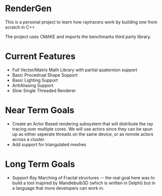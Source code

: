 # RenderGen
This is a personal project to learn how raytracers work by building one from scratch in C++

The project uses CMAKE and imports the benchmarks third party library.

# Current Features
- Full Vector/Matrix Math Library with partial quaternion support
- Basic Procedrual Shape Support
- Basic Lighting Support
- AntiAliasing Support
- Slow Single Threaded Renderer

# Near Term Goals
- Create an Actor Based rendering subsystem that will distribute the ray tracing over multiple cores. We will use actors since they can be spun up as either seperate threads on the same device, or as remote actors across a cluster. 
- Add support for triangulated meshes

# Long Term Goals
- Support Ray Marching of Fractal structures -- the real goal here was to build a tool inspired by Mandlebulb3D (which is written in Delphi) but in a language that more developers can work in. 
